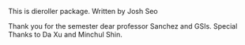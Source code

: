 This is dieroller package.
Written by Josh Seo

Thank you for the semester dear professor Sanchez and GSIs.
Special Thanks to Da Xu and Minchul Shin.

